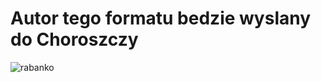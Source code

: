 # Autor tego formatu bedzie wyslany do Choroszczy
![rabanko](https://thumbs.gfycat.com/ThirstyDirtyFireant.webp)


